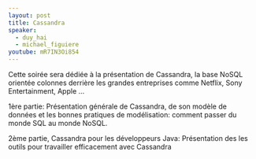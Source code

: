 ```yaml
---
layout: post
title: Cassandra
speaker:
  - duy_hai
  - michael_figuiere
youtube: mR7IN3Oi854
---
```

Cette soirée sera dédiée à la présentation de Cassandra, la base NoSQL orientée colonnes derrière les grandes entreprises comme Netflix, Sony Entertainment, Apple …

1ère partie: Présentation générale de Cassandra, de son modèle de données et les bonnes pratiques de modélisation: comment passer du monde SQL au monde NoSQL.

2ème partie, Cassandra pour les développeurs Java: Présentation des les outils pour travailler efficacement avec Cassandra
